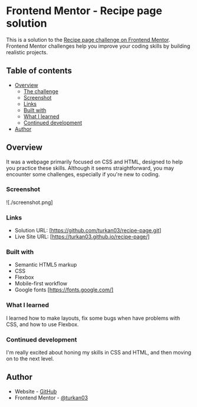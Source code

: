 # Frontend Mentor - Recipe page solution

This is a solution to the [Recipe page challenge on Frontend Mentor](https://www.frontendmentor.io/challenges/recipe-page-KiTsR8QQKm). Frontend Mentor challenges help you improve your coding skills by building realistic projects.

## Table of contents

- [Overview](#overview)
  - [The challenge](#the-challenge)
  - [Screenshot](#screenshot)
  - [Links](#links)
  - [Built with](#built-with)
  - [What I learned](#what-i-learned)
  - [Continued development](#continued-development)
- [Author](#author)

## Overview

It was a webpage primarily focused on CSS and HTML, designed to help you practice these skills. Although it seems straightforward, you may encounter some challenges, especially if you're new to coding.

### Screenshot

![./screenshot.png]

### Links

- Solution URL: [https://github.com/turkan03/recipe-page.git]
- Live Site URL: [https://turkan03.github.io/recipe-page/]

### Built with

- Semantic HTML5 markup
- CSS
- Flexbox
- Mobile-first workflow
- Google fonts [https://fonts.google.com/]

### What I learned

I learned how to make layouts, fix some bugs when have problems with CSS, and how to use Flexbox.

### Continued development

I'm really excited about honing my skills in CSS and HTML, and then moving on to the next level.

## Author

- Website - [GitHub](https://github.com/turkan03)
- Frontend Mentor - [@turkan03](https://www.frontendmentor.io/profile/turkan03)
